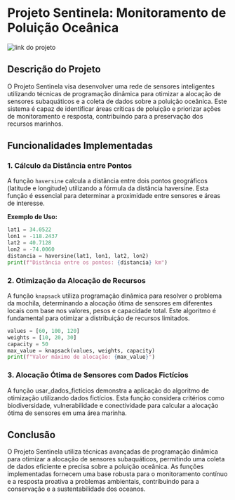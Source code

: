# Projeto Sentinela: Monitoramento de Poluição Oceânica
![link do projeto](https://github.com/Pontessxx/DYNAMIC-GS)
## Descrição do Projeto

O Projeto Sentinela visa desenvolver uma rede de sensores inteligentes utilizando técnicas de programação dinâmica para otimizar a alocação de sensores subaquáticos e a coleta de dados sobre a poluição oceânica. Este sistema é capaz de identificar áreas críticas de poluição e priorizar ações de monitoramento e resposta, contribuindo para a preservação dos recursos marinhos.

## Funcionalidades Implementadas

### 1. Cálculo da Distância entre Pontos

A função `haversine` calcula a distância entre dois pontos geográficos (latitude e longitude) utilizando a fórmula da distância haversine. Esta função é essencial para determinar a proximidade entre sensores e áreas de interesse.

**Exemplo de Uso:**
```python
lat1 = 34.0522
lon1 = -118.2437
lat2 = 40.7128
lon2 = -74.0060
distancia = haversine(lat1, lon1, lat2, lon2)
print(f"Distância entre os pontos: {distancia} km")
```

### 2. Otimização da Alocação de Recursos
A função `knapsack` utiliza programação dinâmica para resolver o problema da mochila, determinando a alocação ótima de sensores em diferentes locais com base nos valores, pesos e capacidade total. Este algoritmo é fundamental para otimizar a distribuição de recursos limitados.
```python
values = [60, 100, 120]
weights = [10, 20, 30]
capacity = 50
max_value = knapsack(values, weights, capacity)
print(f"Valor máximo de alocação: {max_value}")
```



### 3. Alocação Ótima de Sensores com Dados Fictícios
A função usar_dados_ficticios demonstra a aplicação do algoritmo de otimização utilizando dados fictícios. Esta função considera critérios como biodiversidade, vulnerabilidade e conectividade para calcular a alocação ótima de sensores em uma área marinha.



## Conclusão
O Projeto Sentinela utiliza técnicas avançadas de programação dinâmica para otimizar a alocação de sensores subaquáticos, permitindo uma coleta de dados eficiente e precisa sobre a poluição oceânica. As funções implementadas fornecem uma base robusta para o monitoramento contínuo e a resposta proativa a problemas ambientais, contribuindo para a conservação e a sustentabilidade dos oceanos.
